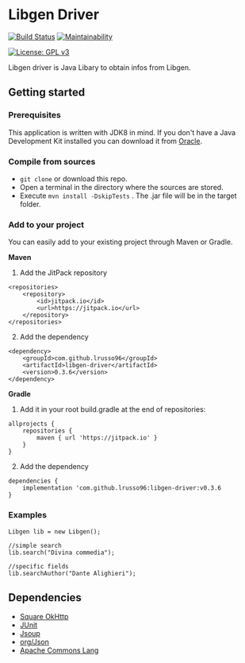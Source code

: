# Libgen Driver
[![Build Status](https://travis-ci.com/lrusso96/libgen-driver.svg?branch=master)](https://travis-ci.com/lrusso96/libgen-driver)
[![Maintainability](https://api.codeclimate.com/v1/badges/5544950a3cb08f1d4952/maintainability)](https://codeclimate.com/github/lrusso96/libgen-driver/maintainability)

[![License: GPL v3](https://img.shields.io/badge/License-GPL%20v3-blue.svg)](https://www.gnu.org/licenses/gpl-3.0)

Libgen driver is Java Libary to obtain infos from Libgen.

## Getting started

### Prerequisites
This application is written with JDK8 in mind. If you don't have a Java Development Kit installed you can download it from [Oracle](http://www.oracle.com/technetwork/java/javase/downloads/index.html).

### Compile from sources
- `git clone` or download this repo.
- Open a terminal in the directory where the sources are stored.
- Execute `mvn install -DskipTests` . The .jar file will be in the target folder.

### Add to your project

You can easily add to your existing project through Maven or Gradle.

**Maven**

1) Add the JitPack repository
```
<repositories>
	<repository>
	    <id>jitpack.io</id>
		<url>https://jitpack.io</url>
	</repository>
</repositories>
```
2) Add the dependency
```
<dependency>
    <groupId>com.github.lrusso96</groupId>
    <artifactId>libgen-driver</artifactId>
    <version>0.3.6</version>
</dependency>
```

**Gradle**

1) Add it in your root build.gradle at the end of repositories:
```
allprojects {
    repositories {
		maven { url 'https://jitpack.io' }
	}
}
```
2) Add the dependency
```
dependencies {
    implementation 'com.github.lrusso96:libgen-driver:v0.3.6
}
```


### Examples
```
Libgen lib = new Libgen();

//simple search
lib.search("Divina commedia");

//specific fields
lib.searchAuthor("Dante Alighieri");

 ```

 ## Dependencies
 - [Square OkHttp](https://github.com/square/okhttp)
 - [JUnit](https://github.com/junit-team/junit4)
 - [Jsoup](https://github.com/jhy/jsoup)
 - [org/Json](https://github.com/stleary/JSON-java)
 - [Apache Commons Lang](https://commons.apache.org/proper/commons-lang/)
